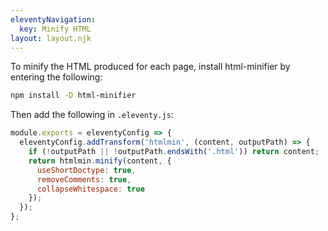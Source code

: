 ```yaml
---
eleventyNavigation:
  key: Minify HTML
layout: layout.njk
---
```


To minify the HTML produced for each page,
install html-minifier by entering the following:

```bash
npm install -D html-minifier
```

Then add the following in `.eleventy.js`:

```js
module.exports = eleventyConfig => {
  eleventyConfig.addTransform('htmlmin', (content, outputPath) => {
    if (!outputPath || !outputPath.endsWith('.html')) return content;
    return htmlmin.minify(content, {
      useShortDoctype: true,
      removeComments: true,
      collapseWhitespace: true
    });
  });
};
```
